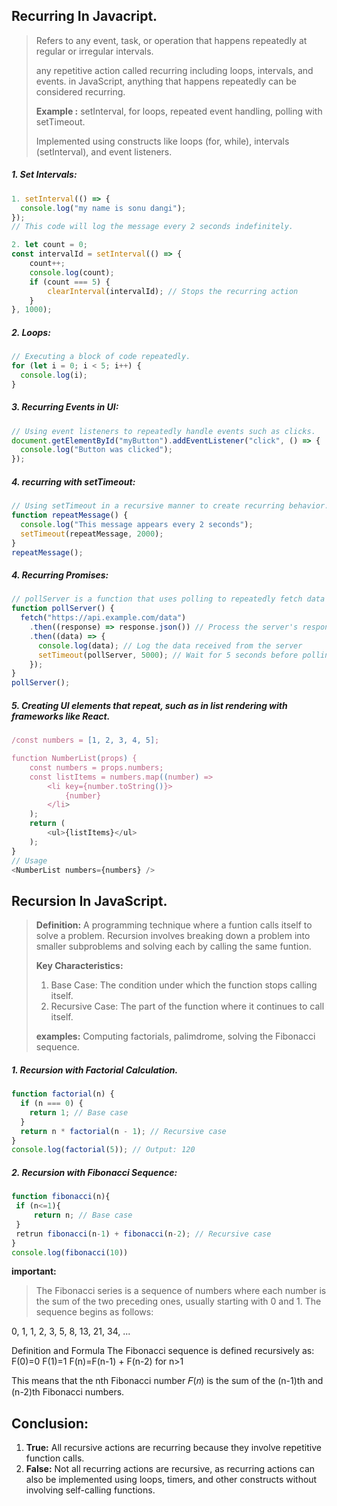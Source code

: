 ## Recurring In Javacript.

> Refers to any event, task, or operation that happens repeatedly at regular or irregular intervals.
>
> any repetitive action called recurring including loops, intervals, and events.
> in JavaScript, anything that happens repeatedly can be considered recurring.
>
> **Example :**
> setInterval, for loops, repeated event handling, polling with setTimeout.
> 
> Implemented using constructs like loops (for, while), intervals (setInterval), and event listeners.

##### 1. Set Intervals:

```javascript
1. setInterval(() => {
  console.log("my name is sonu dangi");
});
// This code will log the message every 2 seconds indefinitely.

2. let count = 0;
const intervalId = setInterval(() => {
    count++;
    console.log(count);
    if (count === 5) {
        clearInterval(intervalId); // Stops the recurring action
    }
}, 1000);
```

##### 2. Loops:

```javascript
// Executing a block of code repeatedly.
for (let i = 0; i < 5; i++) {
  console.log(i);
}
```

##### 3. Recurring Events in UI:

```javascript
// Using event listeners to repeatedly handle events such as clicks.
document.getElementById("myButton").addEventListener("click", () => {
  console.log("Button was clicked");
});
```

##### 4. recurring with setTimeout:

```javascript
// Using setTimeout in a recursive manner to create recurring behavior.
function repeatMessage() {
  console.log("This message appears every 2 seconds");
  setTimeout(repeatMessage, 2000);
}
repeatMessage();
```

##### 4. Recurring Promises:

```javascript
// pollServer is a function that uses polling to repeatedly fetch data from a server every 5 seconds.
function pollServer() {
  fetch("https://api.example.com/data")
    .then((response) => response.json()) // Process the server's response
    .then((data) => {
      console.log(data); // Log the data received from the server
      setTimeout(pollServer, 5000); // Wait for 5 seconds before polling again
    });
}
pollServer();
```

##### 5. Creating UI elements that repeat, such as in list rendering with frameworks like React.

```javascript
/const numbers = [1, 2, 3, 4, 5];

function NumberList(props) {
    const numbers = props.numbers;
    const listItems = numbers.map((number) =>
        <li key={number.toString()}>
            {number}
        </li>
    );
    return (
        <ul>{listItems}</ul>
    );
}
// Usage
<NumberList numbers={numbers} />
```



## Recursion In JavaScript.

> **Definition:** A programming technique where a funtion calls itself to solve a problem. Recursion involves breaking down a problem into smaller subproblems and solving each by calling the same funtion.
>
> **Key Characteristics:**
>
> 1. Base Case: The condition under which the function stops calling itself.
> 2. Recursive Case: The part of the function where it continues to call itself.
>
> **examples:** Computing factorials, palimdrome, solving the Fibonacci sequence.

##### 1. Recursion with Factorial Calculation.

```javascript
function factorial(n) {
  if (n === 0) {
    return 1; // Base case
  }
  return n * factorial(n - 1); // Recursive case
}
console.log(factorial(5)); // Output: 120
```

##### 2. Recursion with Fibonacci Sequence:

```javascript
function fibonacci(n){
 if (n<=1){
     return n; // Base case
 }
 retrun fibonacci(n-1) + fibonacci(n-2); // Recursive case
}
console.log(fibonacci(10))
```

**important:**
> The Fibonacci series is a sequence of numbers where each number is the sum of the two preceding ones, usually starting with 0 and 1. The sequence begins as follows:
> 
0, 1, 1, 2, 3, 5, 8, 13, 21, 34, ...

Definition and Formula
The Fibonacci sequence is defined recursively as:
F(0)=0
F(1)=1
F(n)=F(n-1) + F(n-2) for n>1

This means that the nth Fibonacci number 𝐹(𝑛) is the sum of the (n-1)th and (n-2)th Fibonacci numbers.


## Conclusion:

1. **True:** All recursive actions are recurring because they involve repetitive function calls.
2. **False:** Not all recurring actions are recursive, as recurring actions can also be implemented using loops, timers, and other constructs without involving self-calling functions.